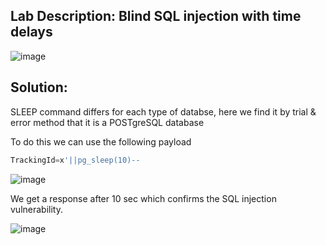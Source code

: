 ## Lab Description: Blind SQL injection with time delays

![image](https://github.com/jayshah17/PortSwiggerLabs/assets/76842630/0f7c9ef4-2d74-4677-9f3e-f1b6890f2901)

## Solution: 
SLEEP command differs for each type of databse, here we find it by trial & error method that it is a POSTgreSQL database

To do this we can use the following payload
```sql
TrackingId=x'||pg_sleep(10)--
```
![image](https://github.com/jayshah17/PortSwiggerLabs/assets/76842630/f2e90582-1d5f-498d-b283-4bbcaa2cb3dc)

We get a response after 10 sec which confirms the SQL injection vulnerability.

![image](https://github.com/jayshah17/PortSwiggerLabs/assets/76842630/d797d23f-779c-4123-98b2-09438f2c2617)
